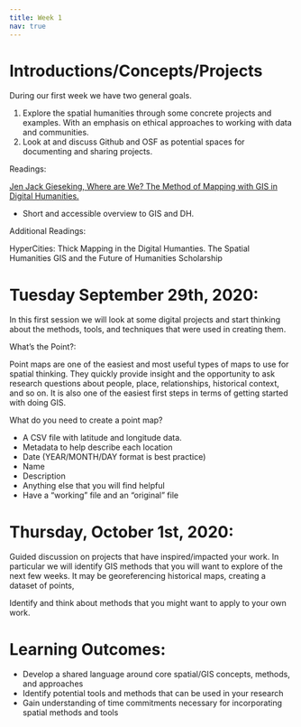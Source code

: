 ```yaml
---
title: Week 1
nav: true
---
```



# Introductions/Concepts/Projects
During our first week we have two general goals. 
1. Explore the spatial humanities through some concrete projects and examples. With an emphasis on ethical approaches to working with data and communities.
2. Look at and discuss Github and OSF as potential spaces for documenting and sharing projects.

Readings:

[Jen Jack Gieseking, Where are We? The Method of Mapping with GIS in Digital Humanities.](https://drive.google.com/file/d/1CvCYGT2Aa5QrVfEC0HtZ-q5hkQZYr1aR/view?usp=sharing)
- Short and accessible overview to GIS and DH.

Additional Readings:  

HyperCities: Thick Mapping in the Digital Humanties. 
The Spatial Humanities GIS and the Future of Humanities Scholarship 

# Tuesday September 29th, 2020: 
In this first session we will look at some digital projects and start thinking about the methods, tools, and techniques that were used in creating them.

What’s the Point?: 

Point maps are one of the easiest and most useful types of maps to use for spatial thinking. They quickly provide insight and the opportunity to ask research questions about people, place, relationships, historical context, and so on. It is also one of the easiest first steps in terms of getting started with doing GIS.


What do you need to create a point map?
- A CSV file with latitude and longitude data.
- Metadata to help describe each location
- Date (YEAR/MONTH/DAY format is best practice)
- Name
- Description
- Anything else that you will find helpful
- Have a “working” file and an “original” file

# Thursday, October 1st, 2020:

Guided discussion on projects that have inspired/impacted your work. In particular we will identify GIS methods that you will want to explore of the next few weeks. It may be georeferencing historical maps, creating a dataset of points, 

Identify and think about methods that you might want to apply to your own work.

# Learning Outcomes:
- Develop a shared language around core spatial/GIS concepts, methods, and approaches
- Identify potential tools and methods that can be used in your research
- Gain understanding of time commitments necessary for incorporating spatial methods and tools

